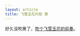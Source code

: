 ```yaml
---
layout: article
title: 飞雪玉花片段 箫
---
```


好久没吹箫了，<a href='/assets/2020-07-03/飞雪玉花.m4a'>吹个飞雪玉花的前奏</a>。


